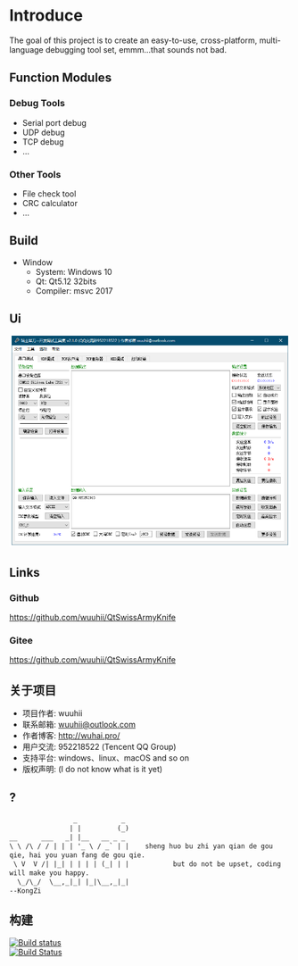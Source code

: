 # Introduce
The goal of this project is to create an easy-to-use, cross-platform, multi-language debugging tool set, emmm...that sounds not bad.

## Function Modules
### Debug Tools
+ Serial port debug
+ UDP debug
+ TCP debug
+ ...
### Other Tools
+ File check tool
+ CRC calculator
+ ...
## Build
+ Window
  + System: Windows 10
  + Qt: Qt5.12 32bits
  + Compiler: msvc 2017
## Ui
![先来一张图再说](MainWindow.png)
## Links
### Github
https://github.com/wuuhii/QtSwissArmyKnife
### Gitee
https://github.com/wuuhii/QtSwissArmyKnife
## 关于项目
+ 项目作者: wuuhii
+ 联系邮箱: wuuhii@outlook.com
+ 作者博客: http://wuhai.pro/
+ 用户交流: 952218522 (Tencent QQ Group)
+ 支持平台: windows、linux、macOS and so on
+ 版权声明: (I do not know what is it yet)
## ?
```
                _           _   
               | |         (_)
__      ___   _| |__   __ _ _     
\ \ /\ / / | | | '_ \ / _` | |    sheng huo bu zhi yan qian de gou qie, hai you yuan fang de gou qie.
 \ V  V /| |_| | | | | (_| | |           but do not be upset, coding will make you happy.
  \_/\_/  \__,_|_| |_|\__,_|_|                                                               --KongZi
```
## 构建
[![Build status](https://ci.appveyor.com/api/projects/status/k2jwlry8v57on061?svg=true)](https://ci.appveyor.com/project/wuuhii/qtswissarmyknife)  
[![Build Status](https://travis-ci.org/wuuhii/QtSwissArmyKnife.svg?branch=master)](https://travis-ci.org/wuuhii/QtSwissArmyKnife)
